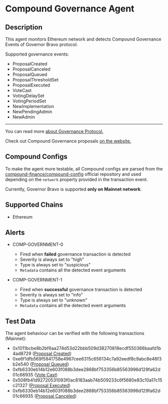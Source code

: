 # Compound Governance Agent

## Description

This agent monitors Ethereum network and detects Compound Governance Events of Governor Bravo protocol.

Supported governance events: 
- ProposalCreated
- ProposalCanceled
- ProposalQueued
- ProposalThresholdSet
- ProposalExecuted
- VoteCast
- VotingDelaySet
- VotingPeriodSet
- NewImplementation
- NewPendingAdmin
- NewAdmin

---

You can read more [about Governance Protocol.](https://compound.finance/docs/governance)

Check out Compound Governance proposals [on the website.](https://comp.vote/)

## Compound Configs

To make the agent more testable, all Compound configs are parsed
from the [compound-finance/compound-config](https://github.com/compound-finance/compound-config)
official repository and used depending on the `network` property provided in the transaction event.


Currently, Governor Bravo is supported **only on Mainnet network**. 

## Supported Chains

- Ethereum

## Alerts

- COMP-GOVERNMENT-0
  - Fired when **failed** governance transaction is detected
  - Severity is always set to "high"
  - Type is always set to "suspicious"
  - `Metadata` contains all the detected event arguments
  
- COMP-GOVERNMENT-1
  - Fired when **successful** governance transaction is detected
  - Severity is always set to "info"
  - Type is always set to "unknown"
  - `Metadata` contains all the detected event arguments
  


## Test Data

The agent behaviour can be verified with the following transactions (Mainnet):

- 0x1011bcbe8b2bf6aa274d53d22bbb509d38270818ecdf550366baafd1b4ad8729 ([Proposal Created](https://compound.finance/governance/proposals/63))
- 0xe6f1dfb569f5841758e4967cee6315c656134c7a92eedf8c9abc8e46f3b2e540 ([Proposal Queued](https://compound.finance/governance/proposals/56))
- 0xfb6330eb14b12e603f088b3dee2868bf753356b85563996d129fa62d01c66935 ([Vote Cast](https://etherscan.io/tx/0xfb6330eb14b12e603f088b3dee2868bf753356b85563996d129fa62d01c66935))
- 0x508fb41d92720531093f0ac8183aab74b509233c6f5680e83c10a17c15c21327 ([Proposal Executed](https://compound.finance/governance/proposals/56))
- 0xfb6330eb14b12e603f088b3dee2868bf753356b85563996d129fa62d01c66935 ([Proposal Canceled](https://compound.finance/governance/proposals/63))
